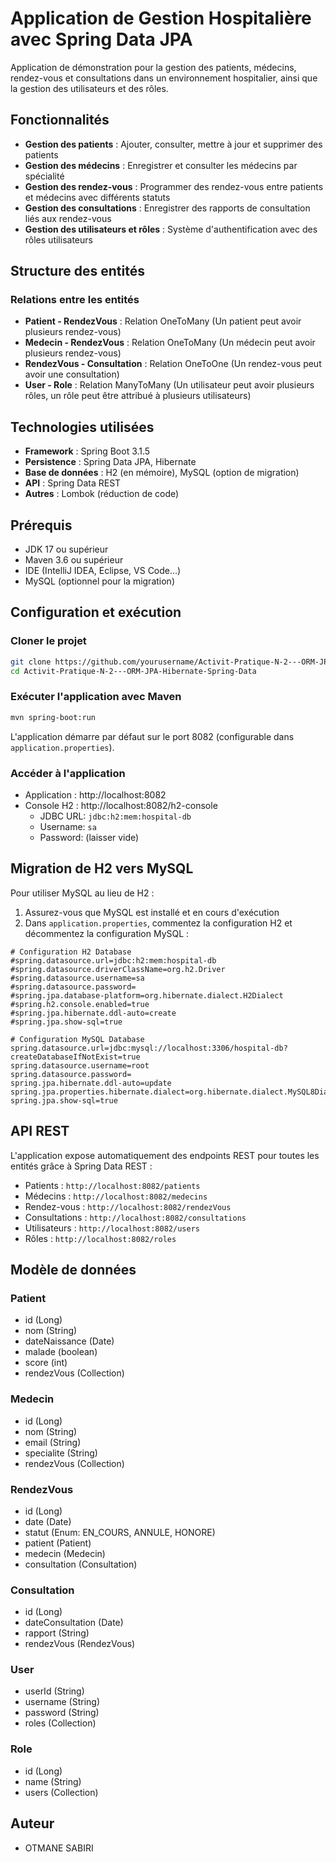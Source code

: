 # Application de Gestion Hospitalière avec Spring Data JPA

Application de démonstration pour la gestion des patients, médecins, rendez-vous et consultations dans un environnement hospitalier, ainsi que la gestion des utilisateurs et des rôles.

## Fonctionnalités

- **Gestion des patients** : Ajouter, consulter, mettre à jour et supprimer des patients
- **Gestion des médecins** : Enregistrer et consulter les médecins par spécialité
- **Gestion des rendez-vous** : Programmer des rendez-vous entre patients et médecins avec différents statuts
- **Gestion des consultations** : Enregistrer des rapports de consultation liés aux rendez-vous
- **Gestion des utilisateurs et rôles** : Système d'authentification avec des rôles utilisateurs

## Structure des entités

### Relations entre les entités

- **Patient - RendezVous** : Relation OneToMany (Un patient peut avoir plusieurs rendez-vous)
- **Medecin - RendezVous** : Relation OneToMany (Un médecin peut avoir plusieurs rendez-vous)
- **RendezVous - Consultation** : Relation OneToOne (Un rendez-vous peut avoir une consultation)
- **User - Role** : Relation ManyToMany (Un utilisateur peut avoir plusieurs rôles, un rôle peut être attribué à plusieurs utilisateurs)

## Technologies utilisées

- **Framework** : Spring Boot 3.1.5
- **Persistence** : Spring Data JPA, Hibernate
- **Base de données** : H2 (en mémoire), MySQL (option de migration)
- **API** : Spring Data REST
- **Autres** : Lombok (réduction de code)

## Prérequis

- JDK 17 ou supérieur
- Maven 3.6 ou supérieur
- IDE (IntelliJ IDEA, Eclipse, VS Code...)
- MySQL (optionnel pour la migration)

## Configuration et exécution

### Cloner le projet

```bash
git clone https://github.com/yourusername/Activit-Pratique-N-2---ORM-JPA-Hibernate-Spring-Data.git
cd Activit-Pratique-N-2---ORM-JPA-Hibernate-Spring-Data
```

### Exécuter l'application avec Maven

```bash
mvn spring-boot:run
```

L'application démarre par défaut sur le port 8082 (configurable dans `application.properties`).

### Accéder à l'application

- Application : http://localhost:8082
- Console H2 : http://localhost:8082/h2-console
  - JDBC URL: `jdbc:h2:mem:hospital-db`
  - Username: `sa`
  - Password: (laisser vide)

## Migration de H2 vers MySQL

Pour utiliser MySQL au lieu de H2 :

1. Assurez-vous que MySQL est installé et en cours d'exécution
2. Dans `application.properties`, commentez la configuration H2 et décommentez la configuration MySQL :

```properties
# Configuration H2 Database
#spring.datasource.url=jdbc:h2:mem:hospital-db
#spring.datasource.driverClassName=org.h2.Driver
#spring.datasource.username=sa
#spring.datasource.password=
#spring.jpa.database-platform=org.hibernate.dialect.H2Dialect
#spring.h2.console.enabled=true
#spring.jpa.hibernate.ddl-auto=create
#spring.jpa.show-sql=true

# Configuration MySQL Database
spring.datasource.url=jdbc:mysql://localhost:3306/hospital-db?createDatabaseIfNotExist=true
spring.datasource.username=root
spring.datasource.password=
spring.jpa.hibernate.ddl-auto=update
spring.jpa.properties.hibernate.dialect=org.hibernate.dialect.MySQL8Dialect
spring.jpa.show-sql=true
```

## API REST

L'application expose automatiquement des endpoints REST pour toutes les entités grâce à Spring Data REST :

- Patients : `http://localhost:8082/patients`
- Médecins : `http://localhost:8082/medecins`
- Rendez-vous : `http://localhost:8082/rendezVous`
- Consultations : `http://localhost:8082/consultations`
- Utilisateurs : `http://localhost:8082/users`
- Rôles : `http://localhost:8082/roles`

## Modèle de données

### Patient
- id (Long)
- nom (String)
- dateNaissance (Date)
- malade (boolean)
- score (int)
- rendezVous (Collection)

### Medecin
- id (Long)
- nom (String)
- email (String)
- specialite (String)
- rendezVous (Collection)

### RendezVous
- id (Long)
- date (Date)
- statut (Enum: EN_COURS, ANNULE, HONORE)
- patient (Patient)
- medecin (Medecin)
- consultation (Consultation)

### Consultation
- id (Long)
- dateConsultation (Date)
- rapport (String)
- rendezVous (RendezVous)

### User
- userId (String)
- username (String)
- password (String)
- roles (Collection)

### Role
- id (Long)
- name (String)
- users (Collection)

## Auteur
- OTMANE SABIRI
